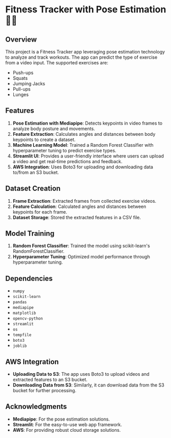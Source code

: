 # Fitness Tracker with Pose Estimation 🏋️‍♂️

## Overview

This project is a Fitness Tracker app leveraging pose estimation technology to analyze and track workouts. The app can predict the type of exercise from a video input. The supported exercises are:

- Push-ups
- Squats
- Jumping Jacks
- Pull-ups
- Lunges

## Features

1. **Pose Estimation with Mediapipe**: Detects keypoints in video frames to analyze body posture and movements.
2. **Feature Extraction**: Calculates angles and distances between body keypoints to create a dataset.
3. **Machine Learning Model**: Trained a Random Forest Classifier with hyperparameter tuning to predict exercise types.
4. **Streamlit UI**: Provides a user-friendly interface where users can upload a video and get real-time predictions and feedback.
5. **AWS Integration**: Uses Boto3 for uploading and downloading data to/from an S3 bucket.

## Dataset Creation

1. **Frame Extraction**: Extracted frames from collected exercise videos.
2. **Feature Calculation**: Calculated angles and distances between keypoints for each frame.
3. **Dataset Storage**: Stored the extracted features in a CSV file.

## Model Training

1. **Random Forest Classifier**: Trained the model using scikit-learn's RandomForestClassifier.
2. **Hyperparameter Tuning**: Optimized model performance through hyperparameter tuning.

## Dependencies

- `numpy`
- `scikit-learn`
- `pandas`
- `mediapipe`
- `matplotlib`
- `opencv-python`
- `streamlit`
- `os`
- `tempfile`
- `boto3`
- `joblib`

## AWS Integration

- **Uploading Data to S3**: The app uses Boto3 to upload videos and extracted features to an S3 bucket.
- **Downloading Data from S3**: Similarly, it can download data from the S3 bucket for further processing.

## Acknowledgments

- **Mediapipe**: For the pose estimation solutions.
- **Streamlit**: For the easy-to-use web app framework.
- **AWS**: For providing robust cloud storage solutions.
